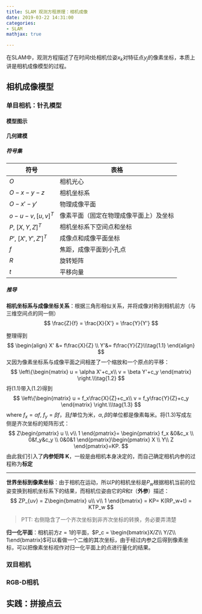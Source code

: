 ```yaml
---
title: SLAM 观测方程原理：相机成像
date: 2019-03-22 14:31:00
categories:
- SLAM
mathjax: true

---
```



在SLAM中，观测方程描述了在时间$t$处相机位姿$x_k$对特征点$y_j$的像素坐标，本质上讲是相机成像模型的过程。






## 相机成像模型

### 单目相机：针孔模型

#### 模型图示



#### 几何建模

##### 符号集

| 符号                 | 表格                                   |
| -------------------- | -------------------------------------- |
| $O$                  | 相机光心                               |
| $O-x-y-z$            | 相机坐标系                             |
| $O-x'-y'$            | 物理成像平面                           |
| $o-u-v, [u,v]^T$     | 像素平面（固定在物理成像平面上）及坐标 |
| $P,\ [X,Y,Z]^T$      | 相机坐标系下空间点和坐标               |
| $P', \ [X',Y',Z']^T$ | 成像点和成像平面坐标                   |
| $f$                  | 焦距，成像平面到小孔点                 |
| $R$                  | 旋转矩阵                               |
| $t$                  | 平移向量                               |

##### 推导

**相机坐标系与成像坐标关系**：根据三角形相似关系，并将成像对称到相机前方（与三维空间点的同一侧）
$$
  \frac{Z}{f} = \frac{X}{X'} = \frac{Y}{Y'}
$$

整理得到
$$
    \begin{align}
    X' &= f\frac{X}{Z} \\
    Y'&= f\frac{Y}{Z}\\\tag{1.1}
    \end{align}
$$
又因为像素坐标系与成像平面之间相差了一个缩放和一个原点的平移：
$$
    \left\{\begin{matrix}
    u = \alpha X'+c_x\\
    v = \beta Y'+c_y
    \end{matrix} \right.\\\tag{1.2}
$$
将$(1.1)$带入$(1.2)$得到
$$
    \left\{\begin{matrix}
    u = f_x\frac{X}{Z}+c_x\\
    v = f_y\frac{Y}{Z}+c_y
    \end{matrix} \right.\\\tag{1.3}
$$
where $f_x = \alpha f, \ f_y = \beta f$，且$f$单位为米，$\alpha, \beta$的单位都是像素每米。将$(1.3)$写成左侧是齐次坐标的矩阵形式：
$$
    Z\begin{pmatrix}
    u \\ 
     v\\
     1
    \end{pmatrix}= \begin{pmatrix}
    f_x &0&c_x \\ 
     0&f_y&c_y \\
     0&0&1
    \end{pmatrix}\begin{pmatrix}
    X \\ 
    Y\\
    Z
    \end{pmatrix}=KP.
$$
由此我们引入了**内参矩阵 K**，一般是由相机本身决定的，而自己确定相机内参的过程称为**标定**

---



**世界坐标到像素坐标**：由于相机在运动，所以P的相机坐标是$P_w$根据相机当前的位姿变换到相机坐标系下的结果，而相机位姿由它的$R$和$t$（**外参**）描述：
$$
ZP_{uv} = Z\begin{bmatrix}
u\\
v\\
1
\end{bmatrix} =	KP= K(RP_w+t) = KTP_w
$$

> PTT: 右侧隐含了一个齐次坐标到非齐次坐标的转换，务必要弄清楚

**归一化平面**：相机前方$z=1$的平面，$P_c = \begin{bmatrix}X/Z\\ Y/Z\\ 1\end{bmatrix}$可以看做一个二维的其次坐标，由于经过内参之后得到像素坐标，可以把像素坐标视作对归一化平面上的点进行量化的结果。



### 双目相机

### RGB-D相机



## 实践：拼接点云